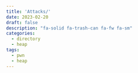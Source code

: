 ```yaml
---
title: 'Attacks/'
date: 2023-02-20
draft: false
description: "fa-solid fa-trash-can fa-fw fa-sm"
categories:
  - directory
  - heap
tags:
  - pwn
  - heap
---
```

